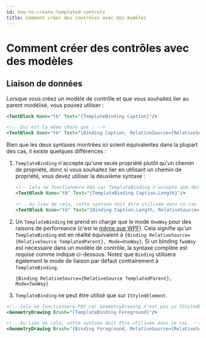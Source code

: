 ```yaml
---
id: how-to-create-templated-controls
title: Comment créer des contrôles avec des modèles
---
```



# Comment créer des contrôles avec des modèles

## Liaison de données

Lorsque vous créez un modèle de contrôle et que vous souhaitez lier au parent modélisé, vous pouvez utiliser :

```xml
<TextBlock Name="tb" Text="{TemplateBinding Caption}"/>

<!-- Qui est la même chose que : -->
<TextBlock Name="tb" Text="{Binding Caption, RelativeSource={RelativeSource TemplatedParent}}"/>
```

Bien que les deux syntaxes montrées ici soient équivalentes dans la plupart des cas, il existe quelques différences :

1.  `TemplateBinding` n'accepte qu'une seule propriété plutôt qu'un chemin de propriété, donc si vous souhaitez lier en utilisant un chemin de propriété, vous devez utiliser la deuxième syntaxe :

    ```xml
    <!-- Cela ne fonctionnera PAS car TemplateBinding n'accepte que des propriétés uniques -->
    <TextBlock Name="tb" Text="{TemplateBinding Caption.Length}"/>

    <!-- Au lieu de cela, cette syntaxe doit être utilisée dans ce cas -->
    <TextBlock Name="tb" Text="{Binding Caption.Length, RelativeSource={RelativeSource TemplatedParent}}"/>
    ```
2.  Un `TemplateBinding` ne prend en charge que le mode `OneWay` pour des raisons de performance (c'est le [même que WPF](https://docs.microsoft.com/en-us/dotnet/desktop/wpf/advanced/templatebinding-markup-extension#remarks)). Cela signifie qu'un `TemplateBinding` est en réalité équivalent à `{Binding RelativeSource={RelativeSource TemplatedParent}, Mode=OneWay}`. Si un binding `TwoWay` est nécessaire dans un modèle de contrôle, la syntaxe complète est requise comme indiqué ci-dessous. Notez que `Binding` utilisera également le mode de liaison par défaut contrairement à `TemplateBinding`.

    ```markup
    {Binding RelativeSource={RelativeSource TemplatedParent}, Mode=TwoWay}
    ```
3.  `TemplateBinding` ne peut être utilisé que sur `IStyledElement`.

```xml
<!-- Cela ne fonctionnera PAS car GeometryDrawing n'est pas un IStyledElement. -->
<GeometryDrawing Brush="{TemplateBinding Foreground}"/>

<!-- Au lieu de cela, cette syntaxe doit être utilisée dans ce cas. -->
<GeometryDrawing Brush="{Binding Foreground, RelativeSource={RelativeSource TemplatedParent}}"/>
```

